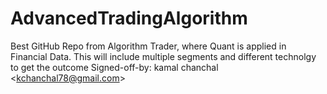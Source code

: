 # AdvancedTradingAlgorithm
Best GitHub Repo from Algorithm Trader, where Quant is applied in Financial Data. This will include multiple segments and different technolgy to get the outcome  Signed-off-by: kamal chanchal &lt;kchanchal78@gmail.com>
